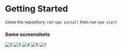# Getting Started 
clone the repository.
run `npm install`
then run `npm start`


### Some screenshots


![2](https://user-images.githubusercontent.com/68134403/152302033-a9d85331-70a5-4840-ac2e-f038b4aea0b0.png)
![3](https://user-images.githubusercontent.com/68134403/152302036-90f38b05-9b9d-477c-9762-29c7514f3565.png)
![4](https://user-images.githubusercontent.com/68134403/152302042-09ceeb4a-6481-45b6-9242-8a164e138dd2.png)
![5](https://user-images.githubusercontent.com/68134403/152302046-6edd96f2-95b4-4e2c-9016-41cecf423618.png)
![1](https://user-images.githubusercontent.com/68134403/152302028-a8047cdd-dc3c-46b5-94f3-5922aedf8f8a.png)
